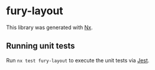 # fury-layout

This library was generated with [Nx](https://nx.dev).


## Running unit tests

Run `nx test fury-layout` to execute the unit tests via [Jest](https://jestjs.io).


